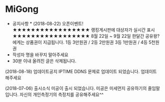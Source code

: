 # MiGong
* 공지사항 *
(2018-08-22) 오픈이벤트!
★★★★★★★★★★★★★★★★★
랭킹게시판에 대상자가 실시간 표시
★★★★★★★★★★★★★★★★★
8월 22일 ~ 9월 22일 한달간
공유왕?에게는 상품권이 지급됩니다.
1등 3만원권 / 2등 2만원권 
3등 1만원권 / 4등 5천원권
* 작성자 명을 바꾸지 말아주세요
* 30분 이내 올려진 글은 삭제됩니다.

(2018-08-18) 업데이트공지
IPTIME DDNS 문제로 업데이트
되었습니다.
업데이트 해주세요

(2018-07-06) 출시소식
미공이 출시 되었습니다.
미공은 미세먼지 공유하기의
줄임말 입니다.
자신의 개인측정기의 측정치를 
공유해주세요^^
